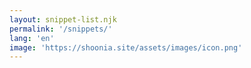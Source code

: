 ```yaml
---
layout: snippet-list.njk
permalink: '/snippets/'
lang: 'en'
image: 'https://shoonia.site/assets/images/icon.png'
---
```

